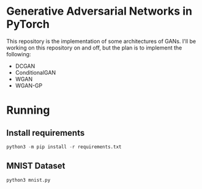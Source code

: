 # Generative Adversarial Networks in PyTorch
This repository is the implementation of some architectures of GANs.
I'll be working on this repository on and off, but the plan is to implement the following:
 - DCGAN
 - ConditionalGAN
 - WGAN
 - WGAN-GP

# Running
## Install requirements

``` python
python3 -m pip install -r requirements.txt
```

## MNIST Dataset
``` python
python3 mnist.py
```
